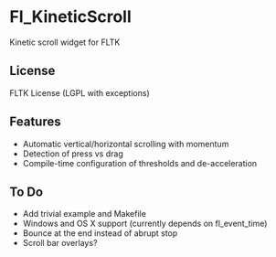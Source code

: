 Fl_KineticScroll
================

Kinetic scroll widget for FLTK

License
-------

FLTK License (LGPL with exceptions)

Features
--------

* Automatic vertical/horizontal scrolling with momentum
* Detection of press vs drag
* Compile-time configuration of thresholds and de-acceleration

To Do
-----

* Add trivial example and Makefile
* Windows and OS X support (currently depends on fl_event_time)
* Bounce at the end instead of abrupt stop
* Scroll bar overlays?


